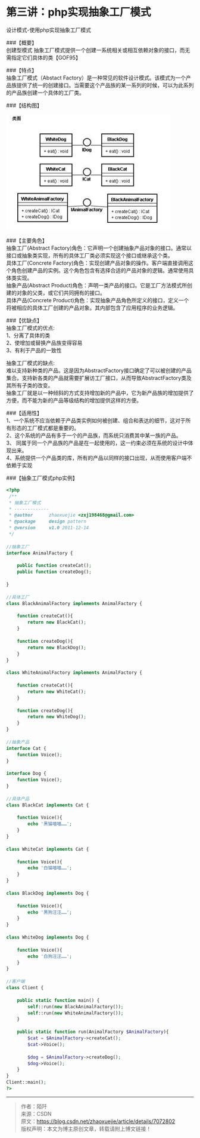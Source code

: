 # 第三讲：php实现抽象工厂模式

设计模式-使用php实现抽象工厂模式

###【概要】  
创建型模式
抽象工厂模式提供一个创建一系统相关或相互依赖对象的接口，而无需指定它们具体的类【GOF95】

###【特点】  
抽象工厂模式（Abstact Factory）是一种常见的软件设计模式。该模式为一个产品族提供了统一的创建接口。当需要这个产品族的某一系列的时候，可以为此系列的产品族创建一个具体的工厂类。


###【结构图】

![img](../images/0_1324362250CZG9_3.gif)

###【主要角色】  
抽象工厂(Abstract Factory)角色：它声明一个创建抽象产品对象的接口。通常以接口或抽象类实现，所有的具体工厂类必须实现这个接口或继承这个类。  
具体工厂(Concrete Factory)角色：实现创建产品对象的操作。客户端直接调用这个角色创建产品的实例。这个角色包含有选择合适的产品对象的逻辑。通常使用具体类实现。  
抽象产品(Abstract Product)角色：声明一类产品的接口。它是工厂方法模式所创建的对象的父类，或它们共同拥有的接口。  
具体产品(Concrete Product)角色：实现抽象产品角色所定义的接口，定义一个将被相应的具体工厂创建的产品对象。其内部包含了应用程序的业务逻辑。  

###【优缺点】  
抽象工厂模式的优点:    
1、分离了具体的类  
2、使增加或替换产品族变得容易  
3、有利于产品的一致性  

抽象工厂模式的缺点:  
难以支持新种类的产品。这是因为AbstractFactory接口确定了可以被创建的产品集合。支持新各类的产品就需要扩展访工厂接口，从而导致AbstractFactory类及其所有子类的改变。  
抽象工厂就是以一种倾斜的方式支持增加新的产品中，它为新产品族的增加提供了方便，而不能为新的产品等级结构的增加提供这样的方便。

###【适用性】  
1、一个系统不应当依赖于产品类实例如何被创建、组合和表达的细节，这对于所有形态的工厂模式都是重要的。  
2、这个系统的产品有多于一个的产品族，而系统只消费其中某一族的产品。  
3、 同属于同一个产品族的产品是在一起使用的，这一约束必须在系统的设计中体现出来。  
4、系统提供一个产品类的库，所有的产品以同样的接口出现，从而使用客户端不依赖于实现  

###【抽象工厂模式php实例】

```php
<?php
 /**
 * 抽象工厂模式
 * -------------
 * @author 		zhaoxuejie <zxj198468@gmail.com>
 * @package 	design pattern 
 * @version 	v1.0 2011-12-14
 */
 
//抽象工厂
interface AnimalFactory {
	
	public function createCat();
	public function createDog();
	
}
 
//具体工厂
class BlackAnimalFactory implements AnimalFactory {
	
	function createCat(){
		return new BlackCat();
	}
	
	function createDog(){
		return new BlackDog();	
	}
}
 
class WhiteAnimalFactory implements AnimalFactory {
	
	function createCat(){
		return new WhiteCat();
	}
	
	function createDog(){
		return new WhiteDog();
	}
}
 
//抽象产品
interface Cat {
	function Voice();
}
 
interface Dog {
	function Voice();	
}
 
//具体产品
class BlackCat implements Cat {
	
	function Voice(){
		echo '黑猫喵喵……';
	}
}
 
class WhiteCat implements Cat {
	
	function Voice(){
		echo '白猫喵喵……';
	}
}
 
class BlackDog implements Dog {
	
	function Voice(){
		echo '黑狗汪汪……';		
	}
}
 
class WhiteDog implements Dog {
	
	function Voice(){
		echo '白狗汪汪……';		
	}
}
 
//客户端
class Client {
	
	public static function main() {
		self::run(new BlackAnimalFactory());
		self::run(new WhiteAnimalFactory());
	}
	
	public static function run(AnimalFactory $AnimalFactory){
		$cat = $AnimalFactory->createCat();
		$cat->Voice();
		
		$dog = $AnimalFactory->createDog();
		$dog->Voice();
	}
}
Client::main();
?>

```
----------

> 作者：陌阡  
> 来源：CSDN  
> 原文：https://blog.csdn.net/zhaoxuejie/article/details/7072802  
> 版权声明：本文为博主原创文章，转载请附上博文链接！
